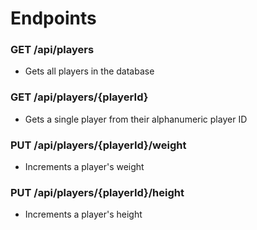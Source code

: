 # Endpoints

### GET /api/players
- Gets all players in the database

### GET /api/players/{playerId}
- Gets a single player from their alphanumeric player ID

### PUT /api/players/{playerId}/weight
- Increments a player's weight

### PUT /api/players/{playerId}/height
- Increments a player's height
